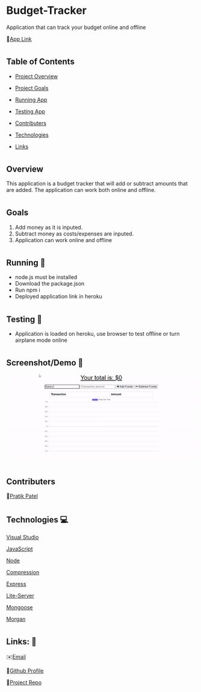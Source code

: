 # Budget-Tracker

Application that can track your budget online and offline

👨[App Link](https://damp-sierra-11089.herokuapp.com/)

#

## Table of Contents

- [Project Overview](#Overview)

- [Project Goals](#Goals)

- [Running App](#Running)

- [Testing App](#Testing)

- [Contributers](#Contributers)

- [Technologies](#Technologies)

- [Links](#Links)

#

## Overview

This application is a budget tracker that will add or subtract amounts that are added. The application can work both online and offline.

#

## Goals

1. Add money as it is inputed.
2. Subtract money as costs/expenses are inputed.
3. Application can work online and offline

#

## Running 🏃

- node.js must be installed
- Download the package.json
- Run npm i
- Deployed application link in heroku

#

## Testing 🔬

- Application is loaded on heroku, use browser to test offline or turn airplane mode online

#

## Screenshot/Demo 📸

![gif](assets/images/budget.gif)

#

## Contributers

👨[Pratik Patel](https://github.com/PratikPatel-Code/)

#

## Technologies 💻

[Visual Studio](https://visualstudio.microsoft.com/)

[JavaScript](https://www.javascript.com/)

[Node](https://nodejs.org/en/)

[Compression](https://www.npmjs.com/package/compression)

[Express](https://www.npmjs.com/package/expression)

[Lite-Server](https://www.npmjs.com/package/lite-server)

[Mongoose](https://www.npmjs.com/package/mongoose)

[Morgan](https://www.npmjs.com/package/morgan)

#

## Links: 🔗

✉️[Email](gurjantriar_85@yahoo.com)

👨[Github Profile](https://github.com/Gurjantriar/)

📁[Project Repo](https://github.com/gurjantriar/Budget-Tracker)
